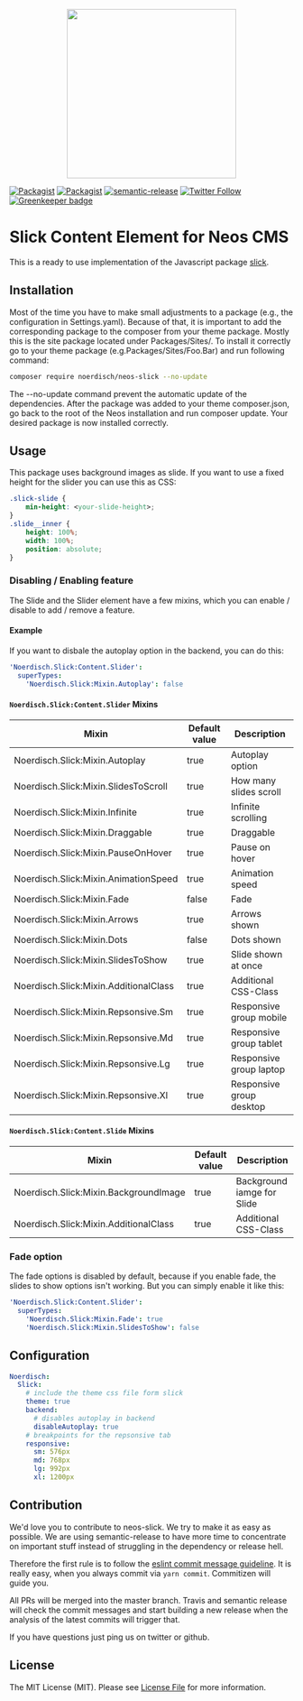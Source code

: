 <p align="center">
    <a href="https://www.noerdisch.de" target="_blank">
        <img src="https://cdn.rawgit.com/markusguenther/abe70d34f4a4621aed0ef504c5d0192b/raw/5bf0f3df328e58ba7aad067a56cbd1c15ef69491/logo_full.svg" width="300">
    </a>
</p>

[![Packagist](https://img.shields.io/packagist/l/noerdisch/neos-slick.svg?style=flat-square)](https://packagist.org/packages/noerdisch/neos-slick)
[![Packagist](https://img.shields.io/packagist/v/noerdisch/neos-slick.svg?style=flat-square)](https://packagist.org/packages/noerdisch/neos-slick)
[![semantic-release](https://img.shields.io/badge/%20%20%F0%9F%93%A6%F0%9F%9A%80-semantic--release-e10079.svg)](https://github.com/semantic-release/semantic-release)
[![Twitter Follow](https://img.shields.io/twitter/follow/noerdisch.svg?style=social&label=Follow&style=flat-square)](https://twitter.com/noerdisch) [![Greenkeeper badge](https://badges.greenkeeper.io/noerdisch/neos-slick.svg)](https://greenkeeper.io/)

# Slick Content Element for Neos CMS 

This is a ready to use implementation of the Javascript package [slick](http://kenwheeler.github.io/slick/). 

## Installation
Most of the time you have to make small adjustments to a package (e.g., the configuration in Settings.yaml). Because of that, it is important to add the corresponding package to the composer from your theme package. Mostly this is the site package located under Packages/Sites/. To install it correctly go to your theme package (e.g.Packages/Sites/Foo.Bar) and run following command:

```bash
composer require noerdisch/neos-slick --no-update
```

The --no-update command prevent the automatic update of the dependencies. After the package was added to your theme composer.json, go back to the root of the Neos installation and run composer update. Your desired package is now installed correctly.

## Usage
This package uses background images as slide.  If you want to use a fixed height for the slider you can use this as CSS:

```css
.slick-slide {
    min-height: <your-slide-height>;
}
.slide__inner {
    height: 100%;
    width: 100%;
    position: absolute;
}
```

### Disabling / Enabling feature
The Slide and the Slider element have a few mixins, which you can enable / disable to add / remove a feature.

#### Example 
If you want to disbale the autoplay option in the backend, you can do this:

```yaml
'Noerdisch.Slick:Content.Slider':
  superTypes:
    'Noerdisch.Slick:Mixin.Autoplay': false
```

#### `Noerdisch.Slick:Content.Slider` Mixins
| Mixin                                 | Default value | Description              |
|---------------------------------------|---------------|--------------------------|
| Noerdisch.Slick:Mixin.Autoplay        | true          | Autoplay option          |
| Noerdisch.Slick:Mixin.SlidesToScroll  | true          | How many slides scroll   |
| Noerdisch.Slick:Mixin.Infinite        | true          | Infinite scrolling       |
| Noerdisch.Slick:Mixin.Draggable       | true          | Draggable                |
| Noerdisch.Slick:Mixin.PauseOnHover    | true          | Pause on hover           |
| Noerdisch.Slick:Mixin.AnimationSpeed  | true          | Animation speed          |
| Noerdisch.Slick:Mixin.Fade            | false         | Fade                     |
| Noerdisch.Slick:Mixin.Arrows          | true          | Arrows shown             |
| Noerdisch.Slick:Mixin.Dots            | false         | Dots shown               |
| Noerdisch.Slick:Mixin.SlidesToShow    | true          | Slide shown at once      |
| Noerdisch.Slick:Mixin.AdditionalClass | true          | Additional CSS-Class     |
| Noerdisch.Slick:Mixin.Repsonsive.Sm   | true          | Responsive group mobile  |
| Noerdisch.Slick:Mixin.Repsonsive.Md   | true          | Responsive group tablet  |
| Noerdisch.Slick:Mixin.Repsonsive.Lg   | true          | Responsive group laptop  |
| Noerdisch.Slick:Mixin.Repsonsive.Xl   | true          | Responsive group desktop |

#### `Noerdisch.Slick:Content.Slide` Mixins

| Mixin                                 | Default value | Description                |
|---------------------------------------|---------------|----------------------------|
| Noerdisch.Slick:Mixin.BackgroundImage | true          | Background iamge for Slide |
| Noerdisch.Slick:Mixin.AdditionalClass | true          | Additional CSS-Class       |

### Fade option
The fade options is disabled by default, because if you enable fade, the slides to show options isn't working. But you can simply enable it like this:

```yaml
'Noerdisch.Slick:Content.Slider':
  superTypes:
    'Noerdisch.Slick:Mixin.Fade': true 
    'Noerdisch.Slick:Mixin.SlidesToShow': false
```

## Configuration

```yaml
Noerdisch:
  Slick:
    # include the theme css file form slick
    theme: true
    backend:
      # disables autoplay in backend
      disableAutoplay: true
    # breakpoints for the repsonsive tab
    responsive:
      sm: 576px
      md: 768px
      lg: 992px
      xl: 1200px

```

## Contribution

We'd love you to contribute to neos-slick. We try to make it as easy as possible.
We are using semantic-release to have more time to concentrate on important stuff
instead of struggling in the dependency or release hell.

Therefore the first rule is to follow the [eslint commit message guideline](https://github.com/conventional-changelog-archived-repos/conventional-changelog-eslint/blob/master/convention.md).
It is really easy, when you always commit via `yarn commit`. Commitizen will guide you.

All PRs will be merged into the master branch. Travis and semantic release will check the commit messages and start
building a new release when the analysis of the latest commits will trigger that.

If you have questions just ping us on twitter or github.

## License
The MIT License (MIT). Please see [License File](LICENSE) for more information.
